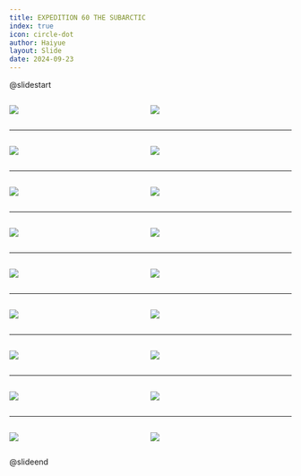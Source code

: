 ```yaml
---
title: EXPEDITION 60 THE SUBARCTIC
index: true
icon: circle-dot
author: Haiyue
layout: Slide
date: 2024-09-23
---
```

 
@slidestart

<div style="display:flex">
<div style="flex:1">

![](https://raw.githubusercontent.com/yclord/reading/refs/heads/master/english/Level-R/EXPEDITION%2060%20THE%20SUBARCTIC/001.webp)
</div>
<div style="flex:1">

![](https://raw.githubusercontent.com/yclord/reading/refs/heads/master/english/Level-R/EXPEDITION%2060%20THE%20SUBARCTIC/002.webp)
</div>
</div>

---

<div style="display:flex">
<div style="flex:1">

![](https://raw.githubusercontent.com/yclord/reading/refs/heads/master/english/Level-R/EXPEDITION%2060%20THE%20SUBARCTIC/003.webp)
</div>
<div style="flex:1">

![](https://raw.githubusercontent.com/yclord/reading/refs/heads/master/english/Level-R/EXPEDITION%2060%20THE%20SUBARCTIC/004.webp)
</div>
</div>

---

<div style="display:flex">
<div style="flex:1">

![](https://raw.githubusercontent.com/yclord/reading/refs/heads/master/english/Level-R/EXPEDITION%2060%20THE%20SUBARCTIC/005.webp)
</div>
<div style="flex:1">

![](https://raw.githubusercontent.com/yclord/reading/refs/heads/master/english/Level-R/EXPEDITION%2060%20THE%20SUBARCTIC/006.webp)
</div>
</div>

---

<div style="display:flex">
<div style="flex:1">

![](https://raw.githubusercontent.com/yclord/reading/refs/heads/master/english/Level-R/EXPEDITION%2060%20THE%20SUBARCTIC/007.webp)
</div>
<div style="flex:1">

![](https://raw.githubusercontent.com/yclord/reading/refs/heads/master/english/Level-R/EXPEDITION%2060%20THE%20SUBARCTIC/008.webp)
</div>
</div>

---

<div style="display:flex">
<div style="flex:1">

![](https://raw.githubusercontent.com/yclord/reading/refs/heads/master/english/Level-R/EXPEDITION%2060%20THE%20SUBARCTIC/009.webp)
</div>
<div style="flex:1">

![](https://raw.githubusercontent.com/yclord/reading/refs/heads/master/english/Level-R/EXPEDITION%2060%20THE%20SUBARCTIC/010.webp)
</div>
</div>

---

<div style="display:flex">
<div style="flex:1">

![](https://raw.githubusercontent.com/yclord/reading/refs/heads/master/english/Level-R/EXPEDITION%2060%20THE%20SUBARCTIC/011.webp)
</div>
<div style="flex:1">

![](https://raw.githubusercontent.com/yclord/reading/refs/heads/master/english/Level-R/EXPEDITION%2060%20THE%20SUBARCTIC/012.webp)
</div>
</div>

---

<div style="display:flex">
<div style="flex:1">

![](https://raw.githubusercontent.com/yclord/reading/refs/heads/master/english/Level-R/EXPEDITION%2060%20THE%20SUBARCTIC/013.webp)
</div>
<div style="flex:1">

![](https://raw.githubusercontent.com/yclord/reading/refs/heads/master/english/Level-R/EXPEDITION%2060%20THE%20SUBARCTIC/014.webp)
</div>
</div>

---

<div style="display:flex">
<div style="flex:1">

![](https://raw.githubusercontent.com/yclord/reading/refs/heads/master/english/Level-R/EXPEDITION%2060%20THE%20SUBARCTIC/015.webp)
</div>
<div style="flex:1">

![](https://raw.githubusercontent.com/yclord/reading/refs/heads/master/english/Level-R/EXPEDITION%2060%20THE%20SUBARCTIC/016.webp)
</div>
</div>

---

<div style="display:flex">
<div style="flex:1">

![](https://raw.githubusercontent.com/yclord/reading/refs/heads/master/english/Level-R/EXPEDITION%2060%20THE%20SUBARCTIC/017.webp)
</div>
<div style="flex:1">

![](https://raw.githubusercontent.com/yclord/reading/refs/heads/master/english/Level-R/EXPEDITION%2060%20THE%20SUBARCTIC/018.webp)
</div>
</div>

@slideend